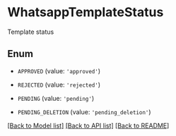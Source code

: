 # WhatsappTemplateStatus

Template status

## Enum

* `APPROVED` (value: `'approved'`)

* `REJECTED` (value: `'rejected'`)

* `PENDING` (value: `'pending'`)

* `PENDING_DELETION` (value: `'pending_deletion'`)

[[Back to Model list]](../README.md#documentation-for-models) [[Back to API list]](../README.md#documentation-for-api-endpoints) [[Back to README]](../README.md)


